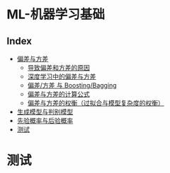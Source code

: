 ML-机器学习基础
===

Index
---
<!-- TOC -->

- [偏差与方差](#偏差与方差)
    - [导致偏差和方差的原因](#导致偏差和方差的原因)
    - [深度学习中的偏差与方差](#深度学习中的偏差与方差)
    - [偏差/方差 与 Boosting/Bagging](#偏差方差-与-boostingbagging)
    - [偏差与方差的计算公式](#偏差与方差的计算公式)
    - [偏差与方差的权衡（过拟合与模型复杂度的权衡）](#偏差与方差的权衡过拟合与模型复杂度的权衡)
- [生成模型与判别模型](#生成模型与判别模型)
- [先验概率与后验概率](#先验概率与后验概率)
- [测试](#测试)

<!-- /TOC -->



# 测试
